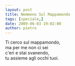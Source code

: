 ```yaml
---
layout: post
title: Nemmeno Sul Mappamondo
tags: [speciale,]
date: 2009-06-03 19:02:00
author: pietro
---
```

Ti cerco sul mappamondo,<br/>ma per me non ci sei<br/>c'eri e stai svanendo,<br/>tu assieme agli occhi tuoi.
